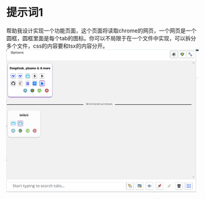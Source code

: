 # 提示词1
帮助我设计实现一个功能页面，这个页面将读取chrome的网页，一个网页是一个圆框，圆框里面是每个tab的图标。你可以不局限于在一个文件中实现，可以拆分多个文件，css的内容要和tsx的内容分开。
![](../../youdaonote-images/Pasted%20image%2020250223225305.png)